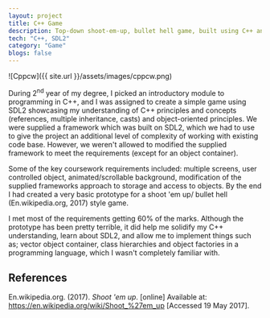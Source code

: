 ```yaml
---
layout: project
title: C++ Game
description: Top-down shoot-em-up, bullet hell game, built using C++ and SDL2.
tech: "C++, SDL2"
category: "Game"
blogs: false
---
```


![Cppcw]({{ site.url }}/assets/images/cppcw.png)

During 2<sup>nd</sup> year of my degree, I picked an introductory module to programming in C++, and I was assigned to create a simple 
game using SDL2 showcasing my understanding of C++ principles and concepts (references, multiple inheritance, casts) and object-oriented 
principles. We were supplied a framework which was built on SDL2, which we had to use to give the project an additional level of complexity of working with existing code base. However, we weren't allowed to modified the supplied framework to meet the requirements (except for an object container).

Some of the key coursework requirements included: multiple screens, user controlled object, animated/scrollable background, modification of the supplied frameworks approach to storage and access to objects. By the end I had created a very basic prototype for a shoot 'em up/
bullet hell (En.wikipedia.org, 2017) style game.

I met most of the requirements getting 60% of the marks. Although the prototype has been pretty terrible, it did help me solidify my C++
understanding, learn about SDL2, and allow me to implement things such as; vector object container, class hierarchies and object 
factories in a programming language, which I wasn't completely familiar with.

## References

En.wikipedia.org. (2017). _Shoot 'em up_. [online] Available at: https://en.wikipedia.org/wiki/Shoot_%27em_up [Accessed 19 May 2017].
